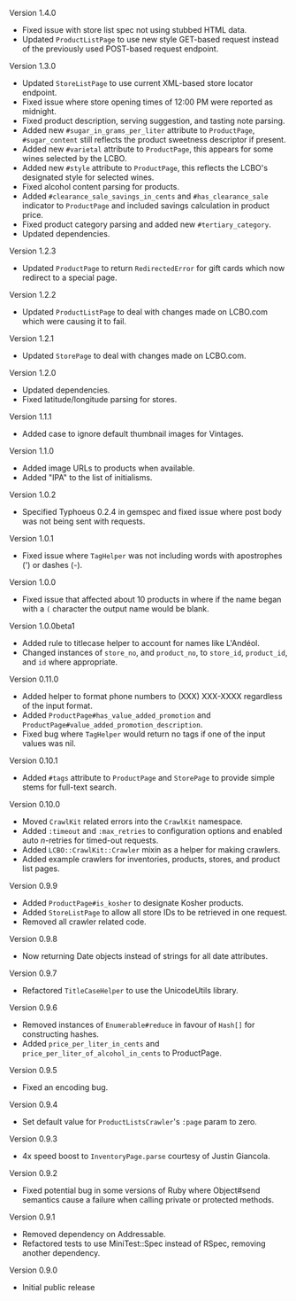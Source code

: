 Version 1.4.0

  * Fixed issue with store list spec not using stubbed HTML data.
  * Updated `ProductListPage` to use new style GET-based request instead of the
    previously used POST-based request endpoint.

Version 1.3.0

  * Updated `StoreListPage` to use current XML-based store locator endpoint.
  * Fixed issue where store opening times of 12:00 PM were reported as midnight.
  * Fixed product description, serving suggestion, and tasting note parsing.
  * Added new `#sugar_in_grams_per_liter` attribute to `ProductPage`,
    `#sugar_content` still reflects the product sweetness descriptor if present.
  * Added new `#varietal` attribute to `ProductPage`, this appears for some
    wines selected by the LCBO.
  * Added new `#style` attribute to `ProductPage`, this reflects the LCBO's
    designated style for selected wines.
  * Fixed alcohol content parsing for products.
  * Added `#clearance_sale_savings_in_cents` and `#has_clearance_sale` indicator
    to `ProductPage` and included savings calculation in product price.
  * Fixed product category parsing and added new `#tertiary_category`.
  * Updated dependencies.

Version 1.2.3

  * Updated `ProductPage` to return `RedirectedError` for gift cards which now
    redirect to a special page.

Version 1.2.2

  * Updated `ProductListPage` to deal with changes made on LCBO.com which were
    causing it to fail.

Version 1.2.1

  * Updated `StorePage` to deal with changes made on LCBO.com.

Version 1.2.0

  * Updated dependencies.
  * Fixed latitude/longitude parsing for stores.

Version 1.1.1

  * Added case to ignore default thumbnail images for Vintages.

Version 1.1.0

 * Added image URLs to products when available.
 * Added "IPA" to the list of initialisms.

Version 1.0.2

 * Specified Typhoeus 0.2.4 in gemspec and fixed issue where post body was not
   being sent with requests.

Version 1.0.1

 * Fixed issue where `TagHelper` was not including words with apostrophes (')
   or dashes (-).

Version 1.0.0

 * Fixed issue that affected about 10 products in where if the name began
   with a `(` character the output name would be blank.

Version 1.0.0beta1

 * Added rule to titlecase helper to account for names like L'Andéol.
 * Changed instances of `store_no`, and `product_no`, to `store_id`,
   `product_id`, and `id` where appropriate.

Version 0.11.0

 * Added helper to format phone numbers to (XXX) XXX-XXXX regardless of the
   input format.
 * Added `ProductPage#has_value_added_promotion` and
   `ProductPage#value_added_promotion_description`.
 * Fixed bug where `TagHelper` would return no tags if one of the input values
   was nil.

Version 0.10.1

 * Added `#tags` attribute to `ProductPage` and `StorePage` to provide simple
   stems for full-text search.

Version 0.10.0

 * Moved `CrawlKit` related errors into the `CrawlKit` namespace.
 * Added `:timeout` and `:max_retries` to configuration options and enabled
   auto _n_-retries for timed-out requests.
 * Added `LCBO::CrawlKit::Crawler` mixin as a helper for making crawlers.
 * Added example crawlers for inventories, products, stores, and product list
   pages.

Version 0.9.9

 * Added `ProductPage#is_kosher` to designate Kosher products.
 * Added `StoreListPage` to allow all store IDs to be retrieved in one request.
 * Removed all crawler related code.

Version 0.9.8

 * Now returning Date objects instead of strings for all date attributes.

Version 0.9.7

 * Refactored `TitleCaseHelper` to use the UnicodeUtils library.

Version 0.9.6

 * Removed instances of `Enumerable#reduce` in favour of `Hash[]` for
   constructing hashes.
 * Added `price_per_liter_in_cents` and `price_per_liter_of_alcohol_in_cents`
   to ProductPage.

Version 0.9.5

 * Fixed an encoding bug.

Version 0.9.4

 * Set default value for `ProductListsCrawler`'s `:page` param to zero.

Version 0.9.3

 * 4x speed boost to `InventoryPage.parse` courtesy of Justin Giancola.

Version 0.9.2

 * Fixed potential bug in some versions of Ruby where Object#send semantics
   cause a failure when calling private or protected methods.

Version 0.9.1

 * Removed dependency on Addressable.
 * Refactored tests to use MiniTest::Spec instead of RSpec, removing another
   dependency.

Version 0.9.0

 * Initial public release
